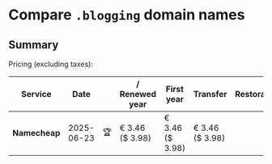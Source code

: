 # Compare `.blogging` domain names

## Summary

Pricing (excluding taxes):

| Service | Date |  | / Renewed year | First year | Transfer | Restoration |
|--|--|--|--|--|--|--|
| **Namecheap** | 2025-06-23 | 🏆 | € 3.46<br>($ 3.98) | € 3.46<br>($ 3.98) | € 3.46<br>($ 3.98) |  |
